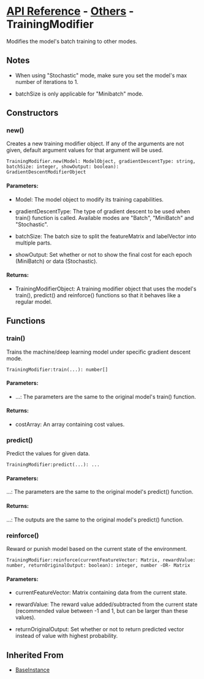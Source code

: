 # [API Reference](../../API.md) - [Others](../Others.md) - TrainingModifier

Modifies the model's batch training to other modes.

## Notes

* When using "Stochastic" mode, make sure you set the model's max number of iterations to 1.

* batchSize is only applicable for "Minibatch" mode.

## Constructors

### new()

Creates a new training modifier object. If any of the arguments are not given, default argument values for that argument will be used.

```
TrainingModifier.new(Model: ModelObject, gradientDescentType: string, batchSize: integer, showOutput: boolean): GradientDescentModifierObject
```

#### Parameters:

* Model: The model object to modify its training capabilities.

* gradientDescentType: The type of gradient descent to be used when train() function is called. Available modes are "Batch", "MiniBatch" and "Stochastic".

* batchSize: The batch size to split the featureMatrix and labelVector into multiple parts.

* showOutput: Set whether or not to show the final cost for each epoch (MiniBatch) or data (Stochastic).

#### Returns:

* TrainingModifierObject: A training modifier object that uses the model's train(), predict() and reinforce() functions so that it behaves like a regular model.

## Functions

### train()

Trains the machine/deep learning model under specific gradient descent mode.

```
TrainingModifier:train(...): number[]
```

#### Parameters:

* ...: The parameters are the same to the original model's train() function.

#### Returns:

* costArray: An array containing cost values.

### predict()

Predict the values for given data.

```
TrainingModifier:predict(...): ...
```

#### Parameters:

...: The parameters are the same to the original model's predict() function.

#### Returns:

...: The outputs are the same to the original model's predict() function.

### reinforce()

Reward or punish model based on the current state of the environment.

```
TrainingModifier:reinforce(currentFeatureVector: Matrix, rewardValue: number, returnOriginalOutput: boolean): integer, number -OR- Matrix
```

#### Parameters:

* currentFeatureVector: Matrix containing data from the current state.

* rewardValue: The reward value added/subtracted from the current state (recommended value between -1 and 1, but can be larger than these values). 

* returnOriginalOutput: Set whether or not to return predicted vector instead of value with highest probability.

## Inherited From

* [BaseInstance](../Cores/BaseInstance.md)